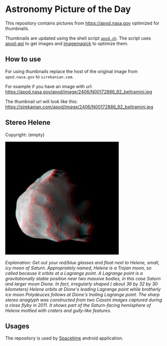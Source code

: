 # Astronomy Picture of the Day

This repository contains pictures from https://apod.nasa.gov optimized for thumbnails.

Thumbnails are updated using the shell script [`apod.sh`](apod.sh). The script
uses [apod-api](https://github.com/nasa/apod-api) to get images and [imagemagick](https://imagemagick.org) to
optimize them.

## How to use

For using thumbnails replace the host of the original image from `apod.nasa.gov` to `sirekanian.com`.

For example if you have an image with url:<br>
https://apod.nasa.gov/apod/image/2406/N00172886_92_beltramini.jpg

The thumbnail url will look like this:<br>
https://sirekanian.com/apod/image/2406/N00172886_92_beltramini.jpg

## Stereo Helene

Copyright: (empty)

[![the picture of the day][1]][2]

_Explanation: Get out your red/blue glasses and float next to Helene, small, icy moon of Saturn. Appropriately named, Helene is a Trojan moon, so called because it orbits at a Lagrange point. A Lagrange point is a gravitationally stable position near two massive bodies, in this case Saturn and larger moon Dione. In fact, irregularly shaped ( about 36 by 32 by 30 kilometers) Helene orbits at Dione's leading Lagrange point while brotherly ice moon Polydeuces follows at Dione's trailing Lagrange point. The sharp stereo anaglyph was constructed from two Cassini images captured during a close flyby in 2011. It shows part of the Saturn-facing hemisphere of Helene mottled with craters and gully-like features._

## Usages

The repository is used by [Spacetime][3] android application.

[1]: image/2406/N00172886_92_beltramini.jpg

[2]: https://apod.nasa.gov/apod/image/2406/N00172886_92_beltramini.jpg

[3]: https://github.com/sirekanian/spacetime
